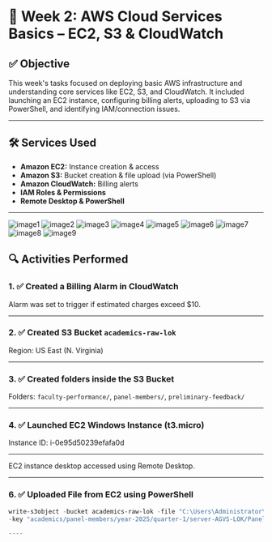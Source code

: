 # 📅 Week 2: AWS Cloud Services Basics – EC2, S3 & CloudWatch

## ✅ Objective
This week's tasks focused on deploying basic AWS infrastructure and understanding core services like EC2, S3, and CloudWatch. It included launching an EC2 instance, configuring billing alerts, uploading to S3 via PowerShell, and identifying IAM/connection issues.

---

## 🛠️ Services Used
- **Amazon EC2:** Instance creation & access
- **Amazon S3:** Bucket creation & file upload (via PowerShell)
- **Amazon CloudWatch:** Billing alerts
- **IAM Roles & Permissions**
- **Remote Desktop & PowerShell**

---
![image1](https://github.com/user-attachments/assets/efe27225-701f-49ca-a478-986b88a2c2dc)
![image2](https://github.com/user-attachments/assets/d7368b41-4ae4-4023-91a7-f8b2121c752f)
![image3](https://github.com/user-attachments/assets/b09e4742-b870-4545-8bcc-11b31cbc9ba7)
![image4](https://github.com/user-attachments/assets/54c0bb64-8468-4ea6-86b6-4e22cef7441d)
![image5](https://github.com/user-attachments/assets/92b4ff22-32d2-40a1-8cd9-45bdfb052f6f)
![image6](https://github.com/user-attachments/assets/3b4b2cd2-9234-4e0a-9cfa-fe4f2506eb97)
![image7](https://github.com/user-attachments/assets/445c33e9-919f-4d39-95b3-0dc6d2acb20a)
![image8](https://github.com/user-attachments/assets/18113c87-a6a3-4ec5-9e84-83d7761e23b8)
![image9](https://github.com/user-attachments/assets/02680cd4-97b9-4dde-b203-0e25657c3ce1)

## 🔍 Activities Performed

### 1. ✅ Created a Billing Alarm in CloudWatch  
Alarm was set to trigger if estimated charges exceed $10.

---

### 2. ✅ Created S3 Bucket `academics-raw-lok`  
Region: US East (N. Virginia)

---

### 3. ✅ Created folders inside the S3 Bucket  
Folders: `faculty-performance/`, `panel-members/`, `preliminary-feedback/`

---

### 4. ✅ Launched EC2 Windows Instance (t3.micro)  
Instance ID: i-0e95d50239efafa0d

---

EC2 instance desktop accessed using Remote Desktop.

---

### 6. ✅ Uploaded File from EC2 using PowerShell  
```powershell
write-s3object -bucket academics-raw-lok -file "C:\Users\Administrator\Documents\Panel-members.csv" `
-key "academics/panel-members/year-2025/quarter-1/server-AGVS-LOK/Panel-members.csv"

----

